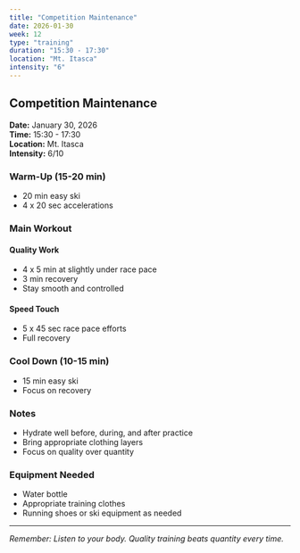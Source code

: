 ```yaml
---
title: "Competition Maintenance"
date: 2026-01-30
week: 12
type: "training"
duration: "15:30 - 17:30"
location: "Mt. Itasca"
intensity: "6"
---
```


## Competition Maintenance

**Date:** January 30, 2026  
**Time:** 15:30 - 17:30  
**Location:** Mt. Itasca  
**Intensity:** 6/10

### Warm-Up (15-20 min)
- 20 min easy ski
- 4 x 20 sec accelerations

### Main Workout
#### Quality Work
- 4 x 5 min at slightly under race pace
- 3 min recovery
- Stay smooth and controlled

#### Speed Touch
- 5 x 45 sec race pace efforts
- Full recovery

### Cool Down (10-15 min)
- 15 min easy ski
- Focus on recovery

### Notes
- Hydrate well before, during, and after practice
- Bring appropriate clothing layers
- Focus on quality over quantity

### Equipment Needed
- Water bottle
- Appropriate training clothes
- Running shoes or ski equipment as needed

---
*Remember: Listen to your body. Quality training beats quantity every time.*